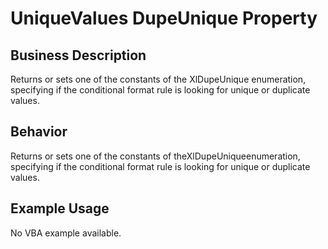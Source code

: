 # UniqueValues DupeUnique Property

## Business Description
Returns or sets one of the constants of the XlDupeUnique enumeration, specifying if the conditional format rule is looking for unique or duplicate values.

## Behavior
Returns or sets one of the constants of theXlDupeUniqueenumeration, specifying if the conditional format rule is looking for unique or duplicate values.

## Example Usage
No VBA example available.